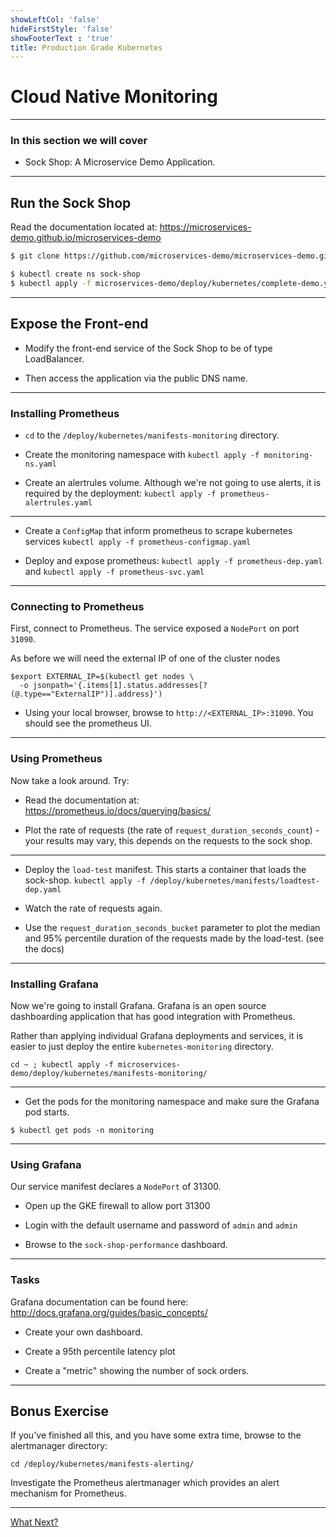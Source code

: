 ```yaml
---
showLeftCol: 'false'
hideFirstStyle: 'false'
showFooterText : 'true'
title: Production Grade Kubernetes
---
```


# Cloud Native Monitoring

---

### In this section we will cover

* Sock Shop: A Microservice Demo Application.

---

## Run the Sock Shop

Read the documentation located at: https://microservices-demo.github.io/microservices-demo

```bash
$ git clone https://github.com/microservices-demo/microservices-demo.git

$ kubectl create ns sock-shop
$ kubectl apply -f microservices-demo/deploy/kubernetes/complete-demo.yaml
```

---

## Expose the Front-end

* Modify the front-end service of the Sock Shop to be of type LoadBalancer.

* Then access the application via the public DNS name.

---


### Installing Prometheus

* `cd` to the `/deploy/kubernetes/manifests-monitoring` directory.

* Create the monitoring namespace with `kubectl apply -f monitoring-ns.yaml`

* Create an alertrules volume. Although we're not going to use alerts, it is required by the
  deployment: `kubectl apply -f prometheus-alertrules.yaml`

---

* Create a `ConfigMap` that inform prometheus to scrape kubernetes services `kubectl apply -f prometheus-configmap.yaml`

* Deploy and expose prometheus: `kubectl apply -f prometheus-dep.yaml` and `kubectl apply -f prometheus-svc.yaml`

---

### Connecting to Prometheus

First, connect to Prometheus. The service exposed a `NodePort` on port `31090`.

As before we will need the external IP of one of the cluster nodes

```
$export EXTERNAL_IP=$(kubectl get nodes \
  -o jsonpath='{.items[1].status.addresses[?(@.type=="ExternalIP")].address}')
```

* Using your local browser, browse to `http://<EXTERNAL_IP>:31090`. You should see the prometheus UI.

---

### Using Prometheus

Now take a look around. Try:

* Read the documentation at: https://prometheus.io/docs/querying/basics/

* Plot the rate of requests (the rate of `request_duration_seconds_count`) - your results may vary,
  this depends on the requests to the sock shop.

---

* Deploy the `load-test` manifest. This starts a container that loads the sock-shop. `kubectl apply
  -f /deploy/kubernetes/manifests/loadtest-dep.yaml`

* Watch the rate of requests again.

* Use the `request_duration_seconds_bucket` parameter to plot the median and 95% percentile duration
  of the requests made by the load-test. (see the docs)

---

### Installing Grafana

Now we're going to install Grafana. Grafana is an open source dashboarding application that has good
integration with Prometheus.

Rather than applying individual Grafana deployments and services, it is easier to just deploy the
entire `kubernetes-monitoring` directory.

`cd ~ ; kubectl apply -f microservices-demo/deploy/kubernetes/manifests-monitoring/`

---

* Get the pods for the monitoring namespace and make sure the Grafana pod starts.

```
$ kubectl get pods -n monitoring
```

---

### Using Grafana

Our service manifest declares a `NodePort` of 31300.

* Open up the GKE firewall to allow port 31300

* Login with the default username and password of `admin` and `admin`

* Browse to the `sock-shop-performance` dashboard.

---

### Tasks

Grafana documentation can be found here: http://docs.grafana.org/guides/basic_concepts/

* Create your own dashboard.

* Create a 95th percentile latency plot

* Create a "metric" showing the number of sock orders.

---

## Bonus Exercise

If you've finished all this, and you have some extra time, browse to the alertmanager directory:

`cd /deploy/kubernetes/manifests-alerting/`

Investigate the Prometheus alertmanager which provides an alert mechanism for Prometheus.

---

[What Next?](../08_next_steps.md)
